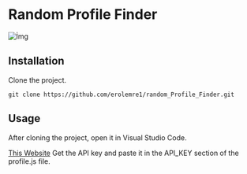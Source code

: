 # Random Profile Finder






![İmg](https://raw.githubusercontent.com/erolemre1/random_Profile_Finder/main/rfinder.gif)

## Installation
Clone the project.
```
git clone https://github.com/erolemre1/random_Profile_Finder.git
```

## Usage

After cloning the project, open it in Visual Studio Code.

[This Website](https://randomuser.me/) Get the API key and paste it in the API_KEY section of the profile.js file.

 
